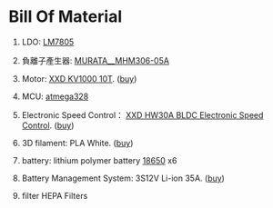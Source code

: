 # Bill Of Material

1. LDO:
  [LM7805][1]

2. 負離子產生器:
  [MURATA__MHM306-05A][2]

3. Motor:
[XXD KV1000 10T](https://github.com/kevin01yaya/Air-pollution/blob/master/doc/bom/BLDC_A2212_13T.pdf).
([buy](https://item.taobao.com/item.htm?spm=a230r.1.14.5.700d4548DGiHi5&id=520782425493&ns=1&abbucket=20#detail))

4. MCU:
  [atmega328][4]

5. Electronic Speed Control：
[XXD HW30A BLDC Electronic Speed Control](https://github.com/kevin01yaya/Air-pollution/blob/master/doc/bom/bp-hw30a-esc-2015.pdf).
([buy](https://item.taobao.com/item.htm?spm=2013.1.w4023-11742923545.4.7849757aIZ1xOq&id=520782669968))

6. 3D filament:
 PLA White.
 ([buy](https://www.colormatrix3d.tw/product/pla-normal-white))

 7. battery:
 lithium polymer battery [18650][7] x6

 8. Battery Management System:
 3S12V Li-ion 35A.
 ([buy](https://m.tb.cn/h.3OzZTBe))

 9. filter
 HEPA Filters

[1]: http://www.ti.com/lit/ds/symlink/lm340.pdf                                               "TI_LM7805"
[2]: https://www.murata.com/products/productdetail?partno=MHM306-05A "MURATA__MHM306-05A"
[4]: https://www.microchip.com/wwwproducts/en/ATmega328                      "ATmega328"
[7]: https://24h.pchome.com.tw/prod/DCABD3-A900807F6?fq=/S/DCABD3"18650"


